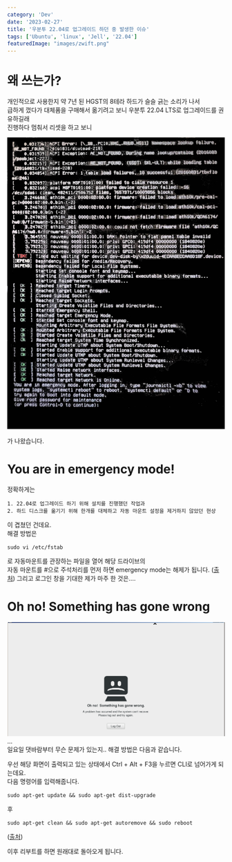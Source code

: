 ```yaml
---
category: 'Dev'
date: '2023-02-27'
title: '우분투 22.04로 업그레이드 하던 중 발생한 이슈'
tags: ['Ubuntu', 'linux', 'Jell', '22.04']
featuredImage: "images/zwift.png"
---
```


# 왜 쓰는가?

개인적으로 사용한지 약 7년 된 HGST의 8테라 하드가 슬슬 긁는 소리가 나서  
급하게 껐다가 대체품을 구매해서 옮기려고 보니 우분투 22.04 LTS로 업그레이드를 권유하길래  
진행하다 멈춰서 리셋을 하고 보니

![You are in emergency mode](images/you_are_in_emergency_mode.jpeg)

가 나왔습니다.  

# You are in emergency mode!

정확하게는  
```
1. 22.04로 업그레이드 하기 위해 설치를 진행했던 작업과  
2. 하드 디스크를 옮기기 위해 한개를 대체하고 자동 마운트 설정을 제거하지 않았던 현상
```
이 겹쳤던 건데요.  
해결 방법은

```shell
sudo vi /etc/fstab
```
로 자동마운트를 관장하는 파일을 열어 해당 드라이브의  
자동 마운트를 #으로 주석처리를 먼저 하면 emergency mode는 해제가 됩니다. ([출처](https://bsssss.tistory.com/485))
그리고 로그인 창을 기대한 제가 마주 한 것은....


# Oh no! Something has gone wrong
![Oh no! Something has gone wrong](images/oh_no_something_has_gone_wrong.png)
...  
일요일 댓바람부터 무슨 문제가 있는지.. 
해결 방법은 다음과 같습니다.  

우선 해당 화면이 출력되고 있는 상태에서 Ctrl + Alt + F3을 누르면 CLI로 넘어가게 되는데요.  
다음 명령어를 입력해줍니다. 

```shell
sudo apt-get update && sudo apt-get dist-upgrade 
```
후

```shell
sudo apt-get clean && sudo apt-get autoremove && sudo reboot
```
([출처](https://askubuntu.com/questions/1239025/after-upgrade-to-ubuntu-20-04-oh-no-something-went-wrong))

이후 리부트를 하면 원래대로 돌아오게 됩니다.  
